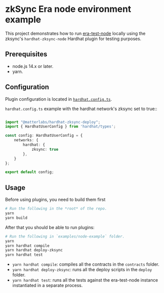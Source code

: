 # zkSync Era node environment example

This project demonstrates how to run [era-test-node](https://era.zksync.io/docs/tools/testing/era-test-node.html) locally using the zksync's `hardhat-zksync-node` Hardhat plugin for testing purposes.

## Prerequisites

- node.js 14.x or later.
- yarn.

## Configuration

Plugin configuration is located in [`hardhat.config.ts`](./hardhat.config.ts).

`hardhat.config.ts` example with the hardhat network's zksync set to true::
```ts

import "@matterlabs/hardhat-zksync-deploy";
import { HardhatUserConfig } from 'hardhat/types';

const config: HardhatUserConfig = {
    networks: {
        hardhat: {
            zksync: true
        },
    }
};

export default config;
```

## Usage

Before using plugins, you need to build them first

```sh
# Run the following in the *root* of the repo.
yarn
yarn build
```

After that you should be able to run plugins:

```sh
# Run the following in `examples/node-example` folder.
yarn
yarn hardhat compile
yarn hardhat deploy-zksync
yarn hardhat test
```

- `yarn hardhat compile`: compiles all the contracts in the `contracts` folder.
- `yarn hardhat deploy-zksync`: runs all the deploy scripts in the `deploy` folder.
- `yarn hardhat test`: runs all the tests against the era-test-node instance instantiated in a separate process.
